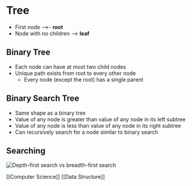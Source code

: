 # Tree

- First node -->- **root**
- Node with no children --> **leaf**

## Binary Tree

- Each node can have at most two child nodes
- Unique path exists from root to every other node
  - Every node (except the root) has a single parent

## Binary Search Tree

- Same shape as a binary tree
- Value of any node is greater than value of any node in its left subtree
- Value of any node is less than value of any node in its right subtree
- Can recursively search for a node similar to binary search

## Searching

![Depth-first search vs breadth-first search](/assets/second-brain/2020-11-17-16-21-34.png)

[[Computer Science]] [[Data Structure]]

[//begin]: # "Autogenerated link references for markdown compatibility"
[computer-science]: computer-science "Computer Science"
[data-structure]: data-structure "Data Structure"
[//end]: # "Autogenerated link references"